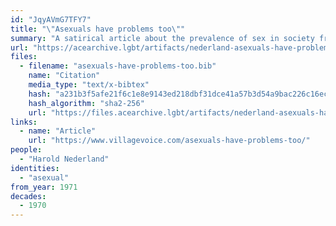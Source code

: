 ```yaml
---
id: "JqyAVmG7TFY7"
title: "\"Asexuals have problems too\""
summary: "A satirical article about the prevalence of sex in society from the perspective of a fictionalized asexual"
url: "https://acearchive.lgbt/artifacts/nederland-asexuals-have-problems-too"
files:
  - filename: "asexuals-have-problems-too.bib"
    name: "Citation"
    media_type: "text/x-bibtex"
    hash: "a231b3f5afe21f6c1e8e9143ed218dbf31dce41a57b3d54a9bac226c16ec2859"
    hash_algorithm: "sha2-256"
    url: "https://files.acearchive.lgbt/artifacts/nederland-asexuals-have-problems-too/asexuals-have-problems-too.bib"
links:
  - name: "Article"
    url: "https://www.villagevoice.com/asexuals-have-problems-too/"
people:
  - "Harold Nederland"
identities:
  - "asexual"
from_year: 1971
decades:
  - 1970
---
```

